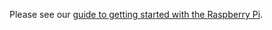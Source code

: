 Please see our [guide to getting started with the Raspberry Pi](https://projects.raspberrypi.org/en/pathways/getting-started-with-raspberry-pi).
